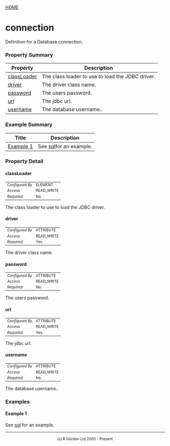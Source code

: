 [HOME](../../../README.md)
# connection

Definition for a Database connection.

### Property Summary

| Property | Description |
| -------- | ----------- |
| [classLoader](#propertyclassLoader) | The class loader to use to load the JDBC driver. | 
| [driver](#propertydriver) | The driver class name. | 
| [password](#propertypassword) | The users password. | 
| [url](#propertyurl) | The jdbc url. | 
| [username](#propertyusername) | The database username.. | 


### Example Summary

| Title | Description |
| ----- | ----------- |
| [Example 1](#example1) | See [sql](../../../org/oddjob/sql/SQLJob.md)for an example. |


### Property Detail
#### classLoader <a name="propertyclassLoader"></a>

<table style='font-size:smaller'>
      <tr><td><i>Configured By</i></td><td>ELEMENT</td></tr>
      <tr><td><i>Access</i></td><td>READ_WRITE</td></tr>
      <tr><td><i>Required</i></td><td>No.</td></tr>
</table>

The class loader to use to load the JDBC driver.

#### driver <a name="propertydriver"></a>

<table style='font-size:smaller'>
      <tr><td><i>Configured By</i></td><td>ATTRIBUTE</td></tr>
      <tr><td><i>Access</i></td><td>READ_WRITE</td></tr>
      <tr><td><i>Required</i></td><td>Yes.</td></tr>
</table>

The driver class name.

#### password <a name="propertypassword"></a>

<table style='font-size:smaller'>
      <tr><td><i>Configured By</i></td><td>ATTRIBUTE</td></tr>
      <tr><td><i>Access</i></td><td>READ_WRITE</td></tr>
      <tr><td><i>Required</i></td><td>No.</td></tr>
</table>

The users password.

#### url <a name="propertyurl"></a>

<table style='font-size:smaller'>
      <tr><td><i>Configured By</i></td><td>ATTRIBUTE</td></tr>
      <tr><td><i>Access</i></td><td>READ_WRITE</td></tr>
      <tr><td><i>Required</i></td><td>Yes.</td></tr>
</table>

The jdbc url.

#### username <a name="propertyusername"></a>

<table style='font-size:smaller'>
      <tr><td><i>Configured By</i></td><td>ATTRIBUTE</td></tr>
      <tr><td><i>Access</i></td><td>READ_WRITE</td></tr>
      <tr><td><i>Required</i></td><td>No.</td></tr>
</table>

The database username..


### Examples
#### Example 1 <a name="example1"></a>

See [sql](../../../org/oddjob/sql/SQLJob.md) for an example.


-----------------------

<div style='font-size: smaller; text-align: center;'>(c) R Gordon Ltd 2005 - Present</div>
